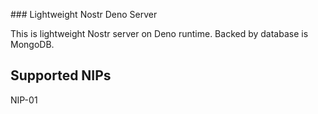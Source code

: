 ### Lightweight Nostr Deno Server

This is lightweight Nostr server on Deno runtime. Backed by database is MongoDB.

## Supported NIPs

NIP-01